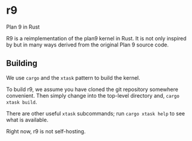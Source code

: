 # r9
Plan 9 in Rust

R9 is a reimplementation of the plan9 kernel in Rust.  It is
not only inspired by but in many ways derived from the original
Plan 9 source code.

## Building

We use `cargo` and the `xtask` pattern to build the kernel.

To build r9, we assume you have cloned the git repository
somewhere convenient.  Then simply change into the top-level
directory and, `cargo xtask build`.

There are other useful `xtask` subcommands; run
`cargo xtask help` to see what is available.

Right now, r9 is not self-hosting.

